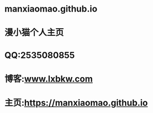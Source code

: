 # manxiaomao.github.io
# 漫小猫个人主页
# QQ:2535080855
# 博客:www.lxbkw.com
# 主页:https://manxiaomao.github.io
